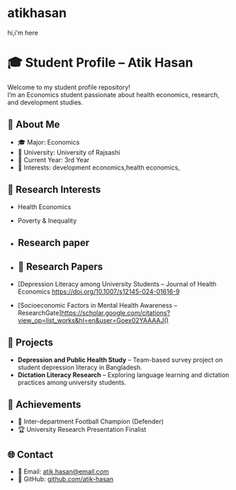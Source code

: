 # atikhasan
hi,i'm here

# 🎓 Student Profile – Atik Hasan

Welcome to my student profile repository!  
I’m an Economics student passionate about health economics, research, and development studies.

## 📘 About Me
- 🎓 Major: Economics
- 🏫 University: University of Rajsashi
- 📅 Current Year: 3rd Year
- 💬 Interests: development economics,health economics,

## 🧠 Research Interests
- Health Economics
- Poverty & Inequality
- ## Research paper
- ## 🧠 Research Papers

- [Depression Literacy among University Students – Journal of Health Economics https://doi.org/10.1007/s12145-024-01616-9
- [Socioeconomic Factors in Mental Health Awareness – ResearchGate]https://scholar.google.com/citations?view_op=list_works&hl=en&user=Goex02YAAAAJ()


## 🧩 Projects
- **Depression and Public Health Study** – Team-based survey project on student depression literacy in Bangladesh.
- **Dictation Literacy Research** – Exploring language learning and dictation practices among university students.

## 🏅 Achievements
- 🥇 Inter-department Football Champion (Defender)
- 🏆 University Research Presentation Finalist

## 🌐 Contact
- 📧 Email: atik.hasan@email.com
- 🔗 GitHub: [github.com/atik-hasan](https://github.com/atik-hasan)
